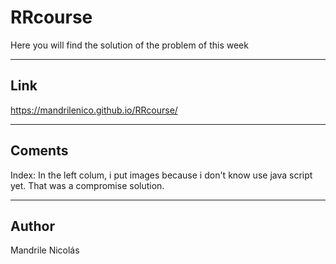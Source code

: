 # RRcourse
Here you will find the solution of the problem of this week

---
## Link
https://mandrilenico.github.io/RRcourse/

---
## Coments
Index: In the left colum, i put images because i don't know use java script yet. That was a compromise solution.

---
## Author
Mandrile Nicolás

